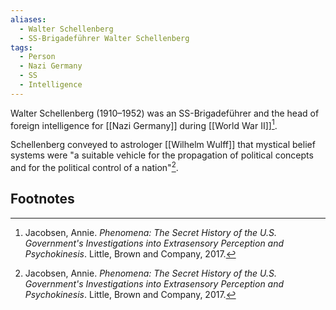 ```yaml
---
aliases:
  - Walter Schellenberg
  - SS-Brigadeführer Walter Schellenberg
tags:
  - Person
  - Nazi Germany
  - SS
  - Intelligence
---
```

Walter Schellenberg (1910–1952) was an SS-Brigadeführer and the head of foreign intelligence for [[Nazi Germany]] during [[World War II]][^1].

Schellenberg conveyed to astrologer [[Wilhelm Wulff]] that mystical belief systems were "a suitable vehicle for the propagation of political concepts and for the political control of a nation"[^1].

## Footnotes
[^1]: Jacobsen, Annie. *Phenomena: The Secret History of the U.S. Government's Investigations into Extrasensory Perception and Psychokinesis*. Little, Brown and Company, 2017.
